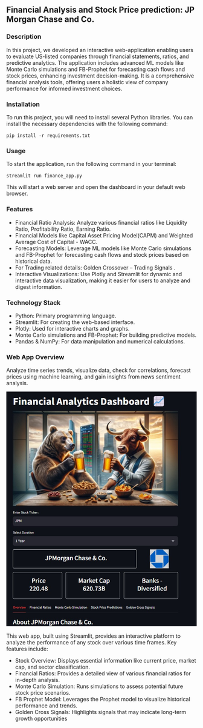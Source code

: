 ## Financial Analysis and Stock Price prediction: JP Morgan Chase and Co.

### Description
In this project, we developed an interactive web-application enabling users to evaluate US-listed companies through financial statements, ratios, and predictive analytics. 
The application includes advanced ML models like Monte Carlo simulations and FB-Prophet for forecasting cash flows and stock prices, enhancing investment decision-making. It is a comprehensive financial analysis tools, offering users a holistic view of company performance for informed investment choices.


### Installation
To run this project, you will need to install several Python libraries. You can install the necessary dependencies with the following command:
```
pip install -r requirements.txt
```
### Usage
To start the application, run the following command in your terminal:
```
streamlit run finance_app.py
```
This will start a web server and open the dashboard in your default web browser.

### Features
- Financial Ratio Analysis: Analyze various financial ratios like Liquidity Ratio, Profitability Ratio, Earning Ratio.
- Financial Models like Capital Asset Pricing Model(CAPM) and Weighted Average Cost of Capital - WACC.
- Forecasting Models: Leverage ML models like Monte Carlo simulations and FB-Prophet for forecasting cash flows and stock prices based on historical data.
- For Trading related details: Golden Crossover – Trading Signals .
- Interactive Visualizations: Use Plotly and Streamlit for dynamic and interactive data visualization, making it easier for users to analyze and digest information.

### Technology Stack
- Python: Primary programming language.
- Streamlit: For creating the web-based interface.
- Plotly: Used for interactive charts and graphs.
- Monte Carlo simulations and FB-Prophet: For building predictive models.
- Pandas & NumPy: For data manipulation and numerical calculations.

### Web App Overview
Analyze time series trends, visualize data, check for correlations, forecast prices using machine learning, and gain insights from news sentiment analysis.

![image](https://github.com/rituraj-borah/Financial-Analysis-and-Stock-Price-prediction/blob/main/WebApp%20Overview.jpg)

This web app, built using Streamlit, provides an interactive platform to analyze the performance of any stock over various time frames. Key features include:

- Stock Overview: Displays essential information like current price, market cap, and sector classification.
- Financial Ratios: Provides a detailed view of various financial ratios for in-depth analysis.
- Monte Carlo Simulation: Runs simulations to assess potential future stock price scenarios.
- FB Prophet Model: Leverages the Prophet model to visualize historical performance and trends.
- Golden Cross Signals: Highlights signals that may indicate long-term growth opportunities

